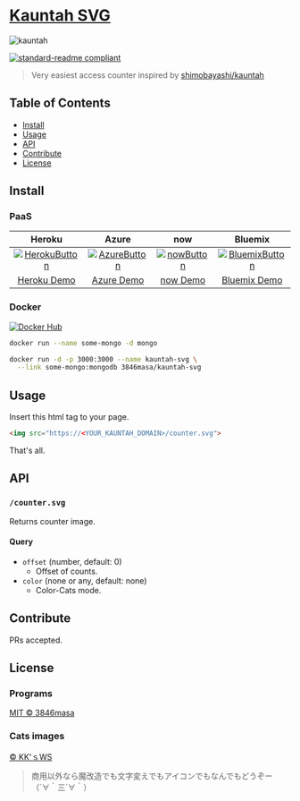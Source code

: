 # [Kauntah SVG]

![kauntah](https://kauntah-svg.mikumiku.moe/counter.svg)

[![standard-readme compliant](https://img.shields.io/badge/standard--readme-OK-green.svg?style=flat-square)](https://github.com/RichardLitt/standard-readme)

> Very easiest access counter inspired by [shimobayashi/kauntah]

[Kauntah SVG]: https://github.com/3846masa/kauntah-svg
[shimobayashi/kauntah]: https://github.com/shimobayashi/kauntah

## Table of Contents

- [Install](#install)
- [Usage](#usage)
- [API](#api)
- [Contribute](#contribute)
- [License](#license)

## Install

### PaaS

|             Heroku              |             Azure             |            now            |              Bluemix              |
| :-----------------------------: | :---------------------------: | :-----------------------: | :-------------------------------: |
| [![HerokuButton]][HerokuDeploy] | [![AzureButton]][AzureDeploy] | [![nowButton]][nowDeploy] | [![BluemixButton]][BluemixDeploy] |
|          [Heroku Demo]          |         [Azure Demo]          |        [now Demo]         |          [Bluemix Demo]           |

[HerokuButton]: https://www.herokucdn.com/deploy/button.svg
[HerokuDeploy]: https://heroku.com/deploy?template=https://github.com/3846masa/kauntah-svg
[Heroku Demo]: https://kauntah-svg.herokuapp.com

[AzureButton]: https://azuredeploy.net/deploybutton.svg
[AzureDeploy]: https://azuredeploy.net/?repository=https://github.com/3846masa/kauntah-svg
[Azure Demo]: https://kauntah-svg.azurewebsites.net

[nowButton]: https://deploy.now.sh/static/button.svg
[nowDeploy]: https://deploy.now.sh/?repo=https://github.com/3846masa/kauntah-svg&env=MONGODB_URL
[now Demo]: https://kauntah-svg.now.sh

[BluemixButton]: https://bluemix.net/deploy/button.png
[BluemixDeploy]: https://bluemix.net/deploy?repository=https://github.com/3846masa/kauntah-svg
[Bluemix Demo]: https://kauntah-svg.mybluemix.net

### Docker

[![Docker Hub](https://img.shields.io/badge/docker%20build-3846masa%2Fkauntah--svg-blue.svg?style=flat-square)](https://hub.docker.com/r/3846masa/kauntah-svg/)

```sh
docker run --name some-mongo -d mongo

docker run -d -p 3000:3000 --name kauntah-svg \
  --link some-mongo:mongodb 3846masa/kauntah-svg
```

## Usage

Insert this html tag to your page.

```html
<img src="https://<YOUR_KAUNTAH_DOMAIN>/counter.svg">
```

That's all.

## API

### ``/counter.svg``

Returns counter image.

#### Query

- `offset` (number, default: 0)
  - Offset of counts.
- `color` (none or any, default: none)
  - Color-Cats mode.

## Contribute

PRs accepted.

## License

### Programs

[MIT © 3846masa](https://3846masa.mit-license.org)

### Cats images

[© KK'ｓWS](https://web.archive.org/web/20090831104303/http://kokagex.hp.infoseek.co.jp/)

> 商用以外なら魔改造でも文字変えでもアイコンでもなんでもどうぞー（´∀｀三´∀｀）
